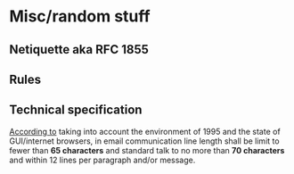 # Misc/random stuff

## Netiquette aka RFC 1855

## Rules

## Technical specification

[According to](www.ietf.org/rfc/rfc1855.txt) taking into account the environment
of 1995 and the state of GUI/internet browsers, in email communication
line length shall be limit to fewer than **65 characters** and standard
talk to no more than **70 characters** and within 12 lines per paragraph
and/or message.
